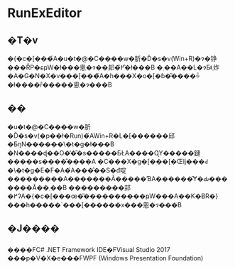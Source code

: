# RunExEditor

## �T�v
�{�c�[���́A�u�t�@�C����w�肵�Ď�s�v(Win+R)�ɂ�铮���ȒP�ɕҏW�ł���悤�ɂ��邽�߂̂�̂ł���B
�܂��A��L�ɂƂǂ܂炸�A�G�N�X�v���[���̃A�h���X�o�[�ɓ�͂����ꍇ�ł����ȓ�����悤�ɂ���B

## ��
�u�t�@�C����w�肵�Ď�s�v(�p��ł�Run)�́AWin+R�L�[������邱�ƂŋN������\�t�g�ł���B
�N����ɖ��O�̓�͂�s�����ƂŁA����ɊY�����鏈�����s����̂����A
�C���X�g�[���[�Œǉ���ꂽ�\�t�g�E�F�A�́A���̂��S�đ啶���������A�������Ă�����ƁA������͂Ɏ�Ԃ�������Ă��܂��B
���������邽�߂ɁA�{�c�[���œ�͂��ׂ��������ҏW���A��K�ɃR�}���h�����`���[������x���悤�ɂ���B

## �J����
����FC# .NET Framework
IDE�FVisual Studio 2017
���p�V�X�e���FWPF (Windows Presentation Foundation)

